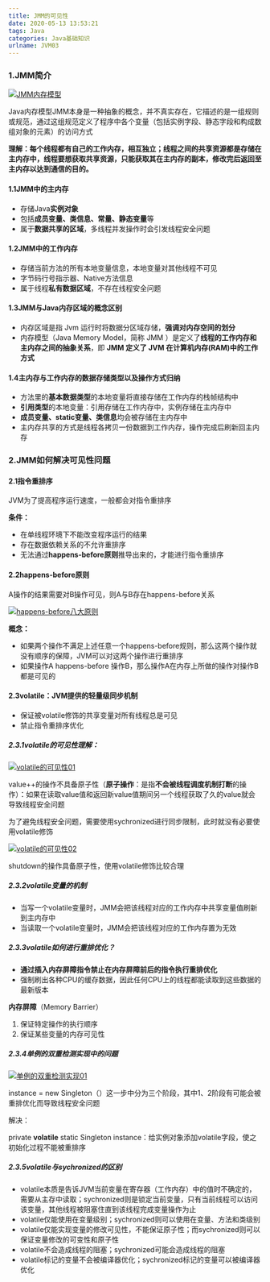 ```yaml
---
title: JMM的可见性
date: 2020-05-13 13:53:21
tags: Java
categories: Java基础知识
urlname: JVM03
---
```


### 1.JMM简介

[![JMM内存模型](https://pic.rmb.bdstatic.com/bjh/other/88652a11e96b574703cf35d6ccbd54e3.png)](http://39.107.124.120/wp-content/uploads/2020/03/JMM内存模型.png)

Java内存模型JMM本身是一种抽象的概念，并不真实存在，它描述的是一组规则或规范，通过这组规范定义了程序中各个变量（包括实例字段、静态字段和构成数组对象的元素）的访问方式

**理解：每个线程都有自己的工作内存，相互独立；线程之间的共享资源都是存储在主内存中，线程要想获取共享资源，只能获取其在主内存的副本，修改完后返回至主内存以达到通信的目的。**

#### 1.1JMM中的主内存

- 存储Java**实例对象**
- 包括**成员变量、类信息、常量、静态变量**等
- 属于**数据共享的区域**，多线程并发操作时会引发线程安全问题

#### 1.2JMM中的工作内存

- 存储当前方法的所有本地变量信息，本地变量对其他线程不可见
- 字节码行号指示器、Native方法信息
- 属于线程**私有数据区域**，不存在线程安全问题

#### 1.3JMM与Java内存区域的概念区别

- 内存区域是指 Jvm 运行时将数据分区域存储，**强调对内存空间的划分**
- 内存模型（Java Memory Model，简称 JMM ）是定义了**线程的工作内存和主内存之间的抽象关系**，即 **JMM 定义了 JVM 在计算机内存(RAM)中的工作方式**

#### 1.4主内存与工作内存的数据存储类型以及操作方式归纳

- 方法里的**基本数据类型**的本地变量将直接存储在工作内存的栈帧结构中
- **引用类型**的本地变量：引用存储在工作内存中，实例存储在主内存中
- **成员变量、static变量、类信息**均会被存储在主内存中
- 主内存共享的方式是线程各拷贝一份数据到工作内存，操作完成后刷新回主内存

### 2.JMM如何解决可见性问题

#### 2.1指令重排序

JVM为了提高程序运行速度，一般都会对指令重排序

**条件：**

- 在单线程环境下不能改变程序运行的结果
- 存在数据依赖关系的不允许重排序
- 无法通过**happens-before原则**推导出来的，才能进行指令重排序

#### 2.2happens-before原则

A操作的结果需要对B操作可见，则A与B存在happens-before关系

[![happens-before八大原则](https://pic.rmb.bdstatic.com/bjh/other/fd3bef59c906055fc8146164b88fdc9e.jpeg)](http://39.107.124.120/wp-content/uploads/2020/03/happens-before八大原则.jpg)

**概念：**

- 如果两个操作不满足上述任意一个happens-before规则，那么这两个操作就没有顺序的保障，JVM可以对这两个操作进行重排序
- 如果操作A happens-before 操作B，那么操作A在内存上所做的操作对操作B都是可见的

#### 2.3volatile：JVM提供的轻量级同步机制

- 保证被volatile修饰的共享变量对所有线程总是可见
- 禁止指令重排序优化

##### **2.3.1volatile的可见性理解：**

[![volatile的可见性01](https://pic.rmb.bdstatic.com/bjh/other/51163ab7384797c7d1da63721184fbed.jpeg)](http://39.107.124.120/wp-content/uploads/2020/03/volatile的可见性01.jpg)

value++的操作不具备原子性（**原子操作**：是指**不会被线程调度机制打断**的操作）：如果在读取value值和返回新value值期间另一个线程获取了久的value就会导致线程安全问题

为了避免线程安全问题，需要使用sychronized进行同步限制，此时就没有必要使用volatile修饰

[![volatile的可见性02](https://pic.rmb.bdstatic.com/bjh/other/fabbf9b6b8675562647a822510ffe010.jpeg)](http://39.107.124.120/wp-content/uploads/2020/03/volatile的可见性02.jpg)

shutdown的操作具备原子性，使用volatile修饰比较合理

##### 2.3.2volatile变量的机制

- 当写一个volatile变量时，JMM会把该线程对应的工作内存中共享变量值刷新到主内存中
- 当读取一个volatile变量时，JMM会把该线程对应的工作内存置为无效

##### 2.3.3volatile如何进行重排优化？

- **通过插入内存屏障指令禁止在内存屏障前后的指令执行重排优化**
- 强制刷出各种CPU的缓存数据，因此任何CPU上的线程都能读取到这些数据的最新版本

**内存屏障**（Memory Barrier）

1. 保证特定操作的执行顺序
2. 保证某些变量的内存可见性

##### 2.3.4单例的双重检测实现中的问题

[![单例的双重检测实现01](https://pic.rmb.bdstatic.com/bjh/other/cb621d85d6104e69887c99e3a14ea28a.jpeg)](http://39.107.124.120/wp-content/uploads/2020/03/单例的双重检测实现01.jpg)

instance = new Singleton（）这一步中分为三个阶段，其中1、2阶段有可能会被重排优化而导致线程安全问题

解决：

private **volatile** static Singleton instance：给实例对象添加volatile字段，使之初始化过程不能被重排序

##### 2.3.5volatile与sychronized的区别

- volatile本质是告诉JVM当前变量在寄存器（工作内存）中的值时不确定的，需要从主存中读取；sychronized则是锁定当前变量，只有当前线程可以访问该变量，其他线程被阻塞住直到该线程完成变量操作为止
- volatile仅能使用在变量级别；sychronized则可以使用在变量、方法和类级别
- volatile仅能实现变量的修改可见性，不能保证原子性；而sychronized则可以保证变量修改的可变性和原子性
- volatile不会造成线程的阻塞；sychronized可能会造成线程的阻塞
- volatile标记的变量不会被编译器优化；sychronized标记的变量可以被编译器优化